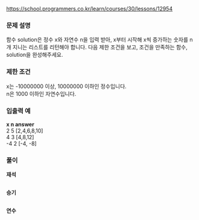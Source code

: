 https://school.programmers.co.kr/learn/courses/30/lessons/12954

### 문제 설명
함수 solution은 정수 x와 자연수 n을 입력 받아, x부터 시작해 x씩 증가하는 숫자를 n개 지니는 리스트를 리턴해야 합니다. 다음 제한 조건을 보고, 조건을 만족하는 함수, solution을 완성해주세요.

### 제한 조건
x는 -10000000 이상, 10000000 이하인 정수입니다. <br>
n은 1000 이하인 자연수입니다.

### 입출력 예 <br>
**x	n	answer <br>**
2	5	[2,4,6,8,10] <br>
4	3	[4,8,12] <br>
-4	2	[-4, -8] <br>

### 풀이
**재석**

```python

```

**승기**

```python

```

**연수**

```python

```

